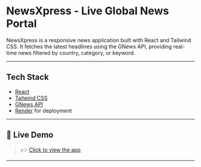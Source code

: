 #  NewsXpress - Live Global News Portal

NewsXpress is a responsive news application built with React and Tailwind CSS. It fetches the latest headlines using the GNews API, providing real-time news filtered by country, category, or keyword.

---

##  Tech Stack

- [React](https://reactjs.org/)
- [Tailwind CSS](https://tailwindcss.com/)
- [GNews API](https://gnews.io/)
- [Render](https://render.com/) for deployment

---

## 🚀 Live Demo

> 👉 [Click to view the app](https://your-live-url.render.com/)  

---
